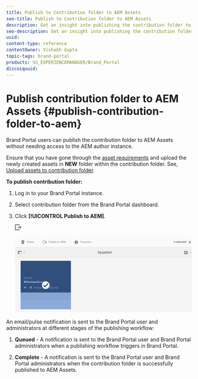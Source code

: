 ```yaml
---
title: Publish to Contribution folder to AEM Assets
seo-title: Publish to Contribution folder to AEM Assets
description: Get an insight into publishing the contribution folder to AEM Assets in Brand Portal.
seo-description: Get an insight into publishing the contribution folder to AEM Assets in Brand Portal.
uuid: 
content-type: reference
contentOwner: Vishabh Gupta
topic-tags: brand-portal
products: SG_EXPERIENCEMANAGER/Brand_Portal
discoiquuid: 
---
```


# Publish contribution folder to AEM Assets {#publish-contribution-folder-to-aem}

Brand Portal users can publish the contribution folder to AEM Assets without needing access to the AEM author instance.

Ensure that you have gone through the [asset requirements](brand-portal-download-asset-requirements.md) and upload the newly created assets in **NEW** folder within the contribution folder. See, [Upload assets to contribution folder](brand-portal-upload-assets-to-contribution-folder.md). 

**To publish contribution folder:**

1. Log in to your Brand Portal instance.

1. Select contribution folder from the Brand Portal dashboard.
1. Click **[!UICONTROL Publish to AEM]**. 

   ![](assets/export.png)
   
   ![](assets/publish-contribution-folder-to-aem.png)

An email/pulse notification is sent to the Brand Portal user and administrators at different stages of the publishing workflow:
1. **Queued** - A notification is sent to the Brand Portal user and Brand Portal administrators when a publishing workflow triggers in Brand Portal.

1. **Complete** - A notification is sent to the Brand Portal user and Brand Portal administrators when the contribution folder is successfully published to AEM Assets.


